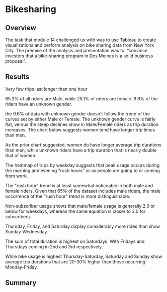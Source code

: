 # Bikesharing

## Overview
The task that module 14 challenged us with was to use Tableau to create visualizations and perform analysis on bike sharing data from New York City.  The premise of the analysis and presentation was to, “convince investors that a bike-sharing program in Des Moines is a solid business proposal”.

## Results

Very few trips last longer than one hour

65.3% of all riders are Male, while 25.1% of riders are female.  9.6% of the riders have an unknown gender. 

the 9.6% of data with unknown gender doesn't follow the trend of the curves set by either Male or Female.  The unknown gender curve is fairly flat, versus the steep declines show in Male/Female riders as trip duration increases.  The chart below suggests women tend have longer trip times than men.

As the prior chart suggested, women do have longer average trip durations than men, while unknown riders have a trip duration that is nearly double that of women.

The heatmap of trips by weekday suggests that peak usage occurs during the morning and evening "rush hours" or as people are going to or coming from work.

The "rush hour" trend is at least somewhat noticeable in both male and female riders.  Given that 65% of the dataset includes male riders, the male occurrence of the "rush hour" trend is more distinguishable.

Non-subscriber usage shows that male/female usage is generally 2.0 or below for weekdays, whereas the same equation is closer to 3.0 for subscribers.

Thursday, Friday, and Saturday display considerably more rides than show Sunday-Wednesday. 

The sum of total duration is highest on Saturdays.  With Fridays and Thursdays coming in 2nd and 3rd respectively.

While bike usage is highest Thursday-Saturday, Saturday and Sunday show average trip durations that are 20-30% higher than those occurring Monday-Friday.

## Summary



